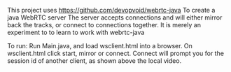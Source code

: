 This project uses https://github.com/devopvoid/webrtc-java
To create a java WebRTC server
The server accepts connections and will either mirror back the tracks, or connect to connections together.
It is merely an experiment to to learn to work with webrtc-java

To run: Run Main.java, and load wsclient.html into a browser. 
On wsclient.html click start, mirror or connect. Connect will prompt you for the session id of another client, as shown above the local video.
